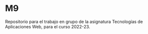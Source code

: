 # M9
Repositorio para el trabajo en grupo de la asignatura Tecnologías de Aplicaciones Web, para el curso 2022-23.
